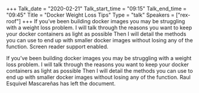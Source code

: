 +++
Talk_date = "2020-02-21"
Talk_start_time = "09:15"
Talk_end_time = "09:45"
Title = "Docker Weight Loss Tips"
Type = "talk"
Speakers = ["rex-roof"]
+++
If you’ve been building docker images you may be struggling with a weight loss problem.  I will talk through the reasons you want to keep your docker containers as light as possible Then I will detail the methods you can use to end up with smaller docker images without losing any of the function.
Screen reader support enabled.




If you’ve been building docker images you may be struggling with a weight loss problem.  I will talk through the reasons you want to keep your docker containers as light as possible Then I will detail the methods you can use to end up with smaller docker images without losing any of the function.
Raul Esquivel Mascareñas has left the document.
